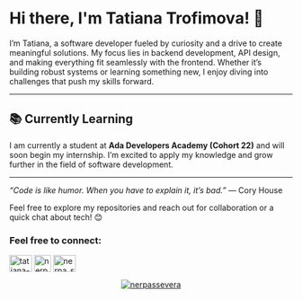 # Hi there, I'm Tatiana Trofimova! 👋  

I’m Tatiana, a software developer fueled by curiosity and a drive to create meaningful solutions. My focus lies in backend development, API design, and making everything fit seamlessly with the frontend. Whether it’s building robust systems or learning something new, I enjoy diving into challenges that push my skills forward.

---

## 📚 Currently Learning

I am currently a student at **Ada Developers Academy (Cohort 22)** and will soon begin my internship. I’m excited to apply my knowledge and grow further in the field of software development.

---

_“Code is like humor. When you have to explain it, it’s bad.”_ — Cory House  

Feel free to explore my repositories and reach out for collaboration or a quick chat about tech! 😊

<h3 align="left">Feel free to connect:</h3>
<p align="left">
<a href="https://linkedin.com/in/tatiana--trofimova" target="blank"><img align="center" src="https://raw.githubusercontent.com/rahuldkjain/github-profile-readme-generator/master/src/images/icons/Social/linked-in-alt.svg" alt="tatiana--trofimova" height="30" width="40" /></a>
<a href="mailto:nerpassevera@gmail.com" target="blank"><img align="center" src="https://imaginethatcreative.net/blog/wp-content/uploads/2023/06/2250206.png" alt="nerpassevera" height="30" width="30" /></a>
<a href="https://www.leetcode.com/nerpa_s_severa" target="blank"><img align="center" src="https://raw.githubusercontent.com/rahuldkjain/github-profile-readme-generator/master/src/images/icons/Social/leet-code.svg" alt="nerpa_s_severa" height="30" width="40" /></a>
</p>
<!-- Trophy widgets -->
<p align="center"> <a href="https://github.com/ryo-ma/github-profile-trophy"><img src="https://github-profile-trophy.vercel.app/?username=nerpassevera&column=4&margin-w=15&margin-h=15&no-bg=true&no-frame=true&title=Repositories,Commits,PullRequest,Experience&theme=discord" alt="nerpassevera" /></a> </p>

